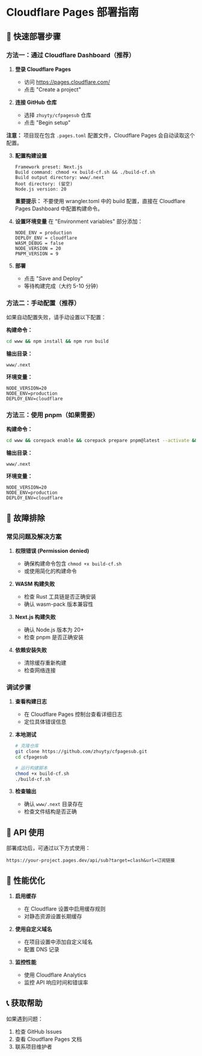 # Cloudflare Pages 部署指南

## 🚀 快速部署步骤

### 方法一：通过 Cloudflare Dashboard（推荐）

1. **登录 Cloudflare Pages**
   - 访问 https://pages.cloudflare.com/
   - 点击 "Create a project"

2. **连接 GitHub 仓库**
   - 选择 `zhuyty/cfpagesub` 仓库
   - 点击 "Begin setup"

**注意：** 项目现在包含 `.pages.toml` 配置文件，Cloudflare Pages 会自动读取这个配置。

3. **配置构建设置**
   ```
   Framework preset: Next.js
   Build command: chmod +x build-cf.sh && ./build-cf.sh
   Build output directory: www/.next
   Root directory: (留空)
   Node.js version: 20
   ```

   **重要提示：** 不要使用 wrangler.toml 中的 build 配置，直接在 Cloudflare Pages Dashboard 中配置构建命令。

4. **设置环境变量**
   在 "Environment variables" 部分添加：
   ```
   NODE_ENV = production
   DEPLOY_ENV = cloudflare
   WASM_DEBUG = false
   NODE_VERSION = 20
   PNPM_VERSION = 9
   ```

5. **部署**
   - 点击 "Save and Deploy"
   - 等待构建完成（大约 5-10 分钟）

### 方法二：手动配置（推荐）

如果自动配置失败，请手动设置以下配置：

**构建命令：**
```bash
cd www && npm install && npm run build
```

**输出目录：**
```
www/.next
```

**环境变量：**
```
NODE_VERSION=20
NODE_ENV=production
DEPLOY_ENV=cloudflare
```

### 方法三：使用 pnpm（如果需要）

**构建命令：**
```bash
cd www && corepack enable && corepack prepare pnpm@latest --activate && pnpm install && pnpm build
```

**输出目录：**
```
www/.next
```

**环境变量：**
```
NODE_VERSION=20
NODE_ENV=production
DEPLOY_ENV=cloudflare
```

## 🔧 故障排除

### 常见问题及解决方案

1. **权限错误 (Permission denied)**
   - 确保构建命令包含 `chmod +x build-cf.sh`
   - 或使用简化的构建命令

2. **WASM 构建失败**
   - 检查 Rust 工具链是否正确安装
   - 确认 wasm-pack 版本兼容性

3. **Next.js 构建失败**
   - 确认 Node.js 版本为 20+
   - 检查 pnpm 是否正确安装

4. **依赖安装失败**
   - 清除缓存重新构建
   - 检查网络连接

### 调试步骤

1. **查看构建日志**
   - 在 Cloudflare Pages 控制台查看详细日志
   - 定位具体错误信息

2. **本地测试**
   ```bash
   # 克隆仓库
   git clone https://github.com/zhuyty/cfpagesub.git
   cd cfpagesub
   
   # 运行构建脚本
   chmod +x build-cf.sh
   ./build-cf.sh
   ```

3. **检查输出**
   - 确认 `www/.next` 目录存在
   - 检查文件结构是否正确

## 📝 API 使用

部署成功后，可通过以下方式使用：

```
https://your-project.pages.dev/api/sub?target=clash&url=订阅链接
```

## 🎯 性能优化

1. **启用缓存**
   - 在 Cloudflare 设置中启用缓存规则
   - 对静态资源设置长期缓存

2. **使用自定义域名**
   - 在项目设置中添加自定义域名
   - 配置 DNS 记录

3. **监控性能**
   - 使用 Cloudflare Analytics
   - 监控 API 响应时间和错误率

## 📞 获取帮助

如果遇到问题：
1. 检查 GitHub Issues
2. 查看 Cloudflare Pages 文档
3. 联系项目维护者
